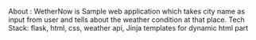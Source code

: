 About : WetherNow is Sample web application which takes city name as input from user and tells about the weather condition at that place. 
Tech Stack: flask, html, css, weather api, Jinja templates for dynamic html part

